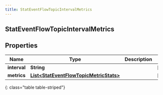 ```yaml
---
title: StatEventFlowTopicIntervalMetrics
---
```


## StatEventFlowTopicIntervalMetrics

## Properties

| Name         | Type                                                                                                   | Description | Notes      |
| ------------ | ------------------------------------------------------------------------------------------------------ | ----------- | ---------- |
| **interval** | <!----><!---->**String**<!---->                                                                        |             | [optional] |
| **metrics**  | <!----><!---->[**List&lt;StatEventFlowTopicMetricStats&gt;**](StatEventFlowTopicMetricStats.md)<!----> |             | [optional] |

{: class="table table-striped"}
